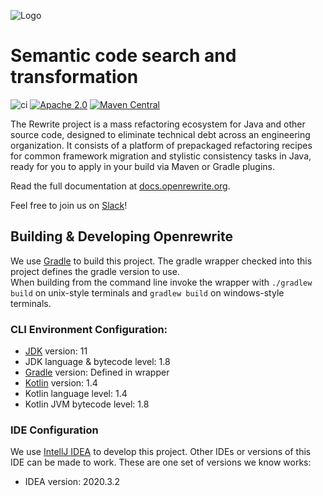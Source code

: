 ![Logo](https://github.com/openrewrite/rewrite/raw/master/doc/logo-oss.png)
# Semantic code search and transformation

![ci](https://github.com/openrewrite/rewrite/actions/workflows/ci.yml/badge.svg)
[![Apache 2.0](https://img.shields.io/github/license/openrewrite/rewrite.svg)](https://www.apache.org/licenses/LICENSE-2.0)
[![Maven Central](https://img.shields.io/maven-central/v/org.openrewrite/rewrite-java.svg)](https://mvnrepository.com/artifact/org.openrewrite/rewrite-java)

The Rewrite project is a mass refactoring ecosystem for Java and other source code, designed to eliminate technical debt across an engineering organization. It consists of a platform of prepackaged refactoring recipes for common framework migration and stylistic consistency tasks in Java, ready for you to apply in your build via Maven or Gradle plugins.

Read the full documentation at [docs.openrewrite.org](https://docs.openrewrite.org/).

Feel free to join us on [Slack](https://join.slack.com/t/rewriteoss/shared_invite/zt-nj42n3ea-b~62rIHzb3Vo0E1APKCXEA)!

## Building & Developing Openrewrite

We use [Gradle](https://gradle.org/) to build this project.
The gradle wrapper checked into this project defines the gradle version to use.  
When building from the command line invoke the wrapper with `./gradlew build` on unix-style terminals and `gradlew build` on windows-style terminals.
 
### CLI Environment Configuration:

* [JDK](https://adoptopenjdk.net/) version: 11
* JDK language & bytecode level: 1.8
* [Gradle](https://gradle.org/) version: Defined in wrapper
* [Kotlin](https://kotlinlang.org/) version: 1.4
* Kotlin language level: 1.4
* Kotlin JVM bytecode level: 1.8 

### IDE Configuration

We use [IntellJ IDEA](https://www.jetbrains.com/idea/) to develop this project. 
Other IDEs or versions of this IDE can be made to work. 
These are one set of versions we know works:

* IDEA version:  2020.3.2
